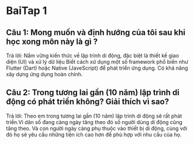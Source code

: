 # BaiTap 1
## Câu 1: Mong muốn và định hướng của tôi sau khi học xong môn này là gì ?
Trả lời:
Nắm vững kiến thức về lập trình di động, đặc biệt là thiết kế giao diện (UI) và xử lý dữ liệu
Biết cách xử dụng một số framework phổ biến như Flutter (Dart) hoặc Native (JaveScript) để phát triển ứng dụng.
Có khả năng xây dựng ứng dụng hoàn chỉnh.

## Câu 2: Trong tương lai gần (10 năm) lập trình di động có phát triển không? Giải thích vì sao?

Trả lời:
Theo em trong tương lai gần (10 năm) lập trình di động sẽ rất phát triển.Vì dân số đang càng ngày tăng theo đó số người dùng di động cũng tăng theo. Và con người ngày càng phụ thuộc vào thiết bị di động, cùng với đó họ sẽ yêu cầu những tiện ích cao hơn để phù hợp với nhu cầu của họ.
